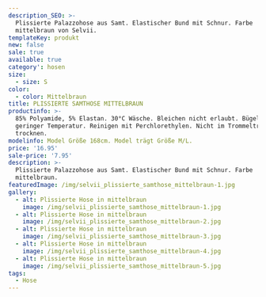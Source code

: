 ```yaml
---
description_SEO: >-
  Plissierte Palazzohose aus Samt. Elastischer Bund mit Schnur. Farbe
  mittelbraun von Selvii.
templateKey: produkt
new: false
sale: true
available: true
category': hosen
size:
  - size: S
color:
  - color: Mittelbraun
title: PLISSIERTE SAMTHOSE MITTELBRAUN
productinfo: >-
  85% Polyamide, 5% Elastan. 30°C Wäsche. Bleichen nicht erlaubt. Bügeln mit
  geringer Temperatur. Reinigen mit Perchlorethylen. Nicht im Trommeltrockner
  trocknen.
modelinfo: Model Größe 168cm. Model trägt Größe M/L.
price: '16.95'
sale-price: '7.95'
description: >-
  Plissierte Palazzohose aus Samt. Elastischer Bund mit Schnur. Farbe
  mittelbraun.
featuredImage: /img/selvii_plissierte_samthose_mittelbraun-1.jpg
gallery:
  - alt: Plissierte Hose in mittelbraun
    image: /img/selvii_plissierte_samthose_mittelbraun-1.jpg
  - alt: Plissierte Hose in mittelbraun
    image: /img/selvii_plissierte_samthose_mittelbraun-2.jpg
  - alt: Plissierte Hose in mittelbraun
    image: /img/selvii_plissierte_samthose_mittelbraun-3.jpg
  - alt: Plissierte Hose in mittelbraun
    image: /img/selvii_plissierte_samthose_mittelbraun-4.jpg
  - alt: Plissierte Hose in mittelbraun
    image: /img/selvii_plissierte_samthose_mittelbraun-5.jpg
tags:
  - Hose
---
```


